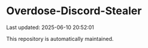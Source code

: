 # Overdose-Discord-Stealer

Last updated: 2025-06-10 20:52:01

This repository is automatically maintained.
